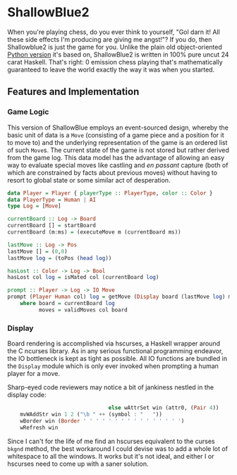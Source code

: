 # ShallowBlue2

When you're playing chess, do you ever think to yourself, "Gol darn it! All these side effects I'm producing are giving me angst!"? If you do, then Shallowblue2 is just the game for you. Unlike the plain old object-oriented [Python version][shallow-blue] it's based on, ShallowBlue2 is written in 100% pure uncut 24 carat Haskell. That's right: 0 emission chess playing that's mathematically guaranteed to leave the world exactly the way it was when you started.

[shallow-blue]: https://github.com/tacitblue/ShallowBlue

## Features and Implementation

### Game Logic

This version of ShallowBlue employs an event-sourced design, whereby the basic unit of data is a ```Move``` (consisting of a game piece and a position for it to move to) and the underlying representation of the game is an ordered list of such ```Move```s. The current state of the game is not stored but rather derived from the game log. This data model has the advantage of allowing an easy way to evaluate special moves like castling and <i>en passant</i> capture (both of which are constrained by facts about previous moves) without having to resort to global state or some similar act of desperation.

```haskell
data Player = Player { playerType :: PlayerType, color :: Color }
data PlayerType = Human | AI
type Log = [Move]

currentBoard :: Log -> Board
currentBoard [] = startBoard
currentBoard (m:ms) = (executeMove m (currentBoard ms))

lastMove :: Log -> Pos
lastMove [] = (0,0)
lastMove log = (toPos (head log))

hasLost :: Color -> Log -> Bool
hasLost col log = isMated col (currentBoard log)

prompt :: Player -> Log -> IO Move
prompt (Player Human col) log = getMove (Display board (lastMove log) moves)
    where board = currentBoard log
          moves = validMoves col board
```

### Display

Board rendering is accomplished via hscurses, a Haskell wrapper around the C ncurses library. As in any serious functional programming endeavor, the IO bottleneck is kept as tight as possible. All IO functions are bundled in the ```Display``` module which is only ever invoked when prompting a human player for a move.

Sharp-eyed code reviewers may notice a bit of jankiness nestled in the display code:

```haskell
                                else wAttrSet win (attr0, (Pair 4))
    mvWAddStr win 1 2 ("\b " ++ (symbol : "   "))
    wBorder win (Border ' ' ' ' ' ' ' ' ' ' ' ' ' ' ' ')
    wRefresh win
```

Since I can't for the life of me find an hscurses equivalent to the curses ```bkgnd``` method, the best workaround I could devise was to add a whole lot of whitespace to all the windows. It works but it's not ideal, and either I or hscurses need to come up with a saner solution.